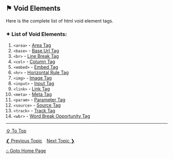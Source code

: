## &#9873; Void Elements

Here is the complete list of html void element tags.

### &#10022; List of Void Elements:

1. `<area>` - [Area Tag](tags/area-tag.md)
2. `<base>` - [Base Url Tag](tags/base-tag.md)
3. `<br>` - [Line Break Tag](tags/br-tag.md)
4. `<col>` - [Column Tag](tags/col-tag.md)
5. `<embed>` - [Embed Tag](tags/embed-tag.md)
6. `<hr>` - [Horizontal Rule Tag](tags/hr-tag.md)
7. `<img>` - [Image Tag](tags/img-tag.md)
8. `<input>` - [Input Tag](tags/input-tag.md)
9. `<link>` - [Link Tag](tags/link-tag.md)
10. `<meta>` - [Meta Tag](tags/meta-tag.md)
11. `<param>` - [Parameter Tag](tags/param-tag.md)
12. `<source>` - [Source Tag](tags/source-tag.md)
13. `<track>` - [Track Tag](tags/track-tag.md)
14. `<wbr>` - [Word Break Opportunity Tag](tags/wbr-tag.md)

---
[&#8682; To Top](#-void-elements)

[&#10094; Previous Topic](./all-tags.md)&emsp;[Next Topic &#10095;](docs/attributes-and-properties.md)

[&#8962; Goto Home Page](./README.md)